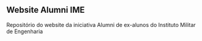 ## Website Alumni IME

Repositório do website da iniciativa Alumni de ex-alunos do Instituto Militar de Engenharia